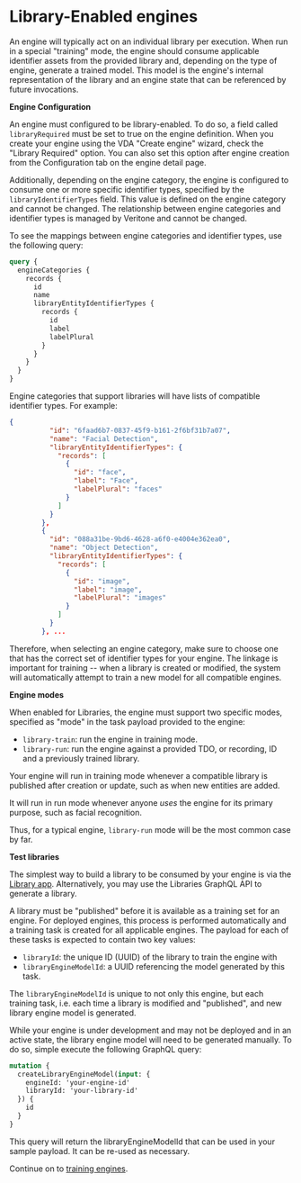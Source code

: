 # Library-Enabled engines

An engine will typically act on an individual library per execution.
When run in a special "training" mode, the engine should consume applicable identifier assets from the provided library and, depending on the type of engine, generate a trained model.
This model is the engine's internal representation of the library and an engine state that can be referenced by future invocations.

**Engine Configuration**

An engine must configured to be library-enabled. To do so, a field called `libraryRequired` must be set to true on the engine definition. When you create your engine using the VDA "Create engine" wizard, check the "Library Required" option. You can also set this option after engine creation
from the Configuration tab on the engine detail page.

Additionally, depending on the engine category, the engine is configured to consume one or more specific identifier types, specified by the `libraryIdentifierTypes` field. This value is defined on the engine category and cannot be changed. The relationship between engine categories and identifier types is managed by Veritone and cannot be changed.

To see the mappings between engine categories and identifier types,
use the following query:

```graphql
query {
  engineCategories {
    records {
      id
      name
      libraryEntityIdentifierTypes {
        records {
          id
          label
          labelPlural
        }
      }
    }
  }
}
```

Engine categories that support libraries will have lists of
compatible identifier types. For example:

```json
{
          "id": "6faad6b7-0837-45f9-b161-2f6bf31b7a07",
          "name": "Facial Detection",
          "libraryEntityIdentifierTypes": {
            "records": [
              {
                "id": "face",
                "label": "Face",
                "labelPlural": "faces"
              }
            ]
          }
        },
        {
          "id": "088a31be-9bd6-4628-a6f0-e4004e362ea0",
          "name": "Object Detection",
          "libraryEntityIdentifierTypes": {
            "records": [
              {
                "id": "image",
                "label": "image",
                "labelPlural": "images"
              }
            ]
          }
        }, ...
```

Therefore, when selecting an engine category, make sure to
choose one that has the correct set of identifier types for your engine.
The linkage is important for training -- when a library is created or
modified, the system will automatically attempt to train a new model
for all compatible engines.

**Engine modes**

When enabled for Libraries, the engine must support two specific modes, specified as "mode" in the task payload provided to the engine:

* `library-train`: run the engine in training mode.
* `library-run`: run the engine against a provided TDO, or recording, ID and a previously trained library.

Your engine will run in training mode whenever a compatible
library is published after creation or update, such as when
new entities are added.

It will run in run mode whenever anyone _uses_ the engine
for its primary purpose, such as facial recognition.

Thus, for a typical engine, `library-run` mode will be the
most common case by far.

**Test libraries**

The simplest way to build a library to be consumed by your engine is via the [Library app](https://library.veritone.com/libraries). Alternatively, you may use the Libraries GraphQL API to generate a library.

A library must be "published" before it is available as a training set for an engine. For deployed engines, this process is performed automatically and a training task is created for all applicable engines. The payload for each of these tasks is expected to contain two key values:

* `libraryId`: the unique ID (UUID) of the library to train the engine with
* `libraryEngineModelId`: a UUID referencing the model generated by this task.

The `libraryEngineModelId` is unique to not only this engine, but each training task, i.e. each time a library is modified and "published", and new library engine model is generated.

While your engine is under development and may not be deployed and in an active state, the library engine model will need to be generated manually. To do so, simple execute the following GraphQL query:

```graphql
mutation {
  createLibraryEngineModel(input: {
    engineId: 'your-engine-id'
    libraryId: 'your-library-id'
  }) {
    id
  }
}
```

This query will return the libraryEngineModelId that can be used in your sample payload. It can be re-used as necessary.

Continue on to [training engines](/developer/libraries/training).
